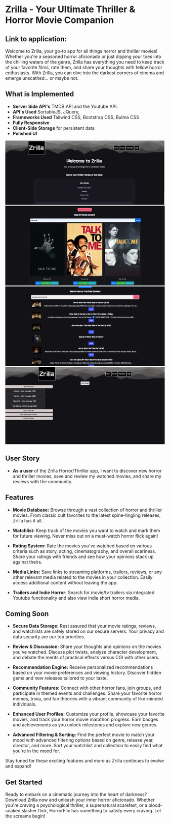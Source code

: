 # Zrilla - Your Ultimate Thriller & Horror Movie Companion

## Link to application: 

Welcome to Zrilla, your go-to app for all things horror and thriller movies! Whether you're a seasoned horror aficionado or just dipping your toes into the chilling waters of the genre, Zrilla has everything you need to keep track of your favorite films, rate them, and share your thoughts with fellow horror enthusiasts. With Zrilla, you can dive into the darkest corners of cinema and emerge unscathed... or maybe not.

## What is Implemented

- **Server Side API's** TMDB API and the Youtube API.
- **API's Used** SortableJS, JQuery, 
- **Frameworks Used** Tailwind CSS, Bootstrap CSS, Bulma CSS
- **Fully Responsive**
- **Client-Side Storage** for persistent data
- **Polished UI**

![Alt text](./assets/images/zrilla-home.PNG)
![Alt text](./assets/images/zrilla-movie-search.PNG)
![Alt text](./assets/images/zrilla-youtube-search.PNG)
![Alt text](./assets/images/zrilla-watch-list.PNG)

## User Story

- **As a user** of the Zrilla Horror/Thriller app, I want to discover new horror and thriller movies, save and review my watched movies, and share my reviews with the community.

## Features

- **Movie Database:** Browse through a vast collection of horror and thriller movies. From classic cult favorites to the latest spine-tingling releases, Zrilla has it all.

- **Watchlist:** Keep track of the movies you want to watch and mark them for future viewing. Never miss out on a must-watch horror flick again!

- **Rating System:** Rate the movies you've watched based on various criteria such as story, acting, cinematography, and overall scariness. Share your ratings with friends and see how your opinions stack up against theirs.

- **Media Links:** Save links to streaming platforms, trailers, reviews, or any other relevant media related to the movies in your collection. Easily access additional content without leaving the app.

- **Trailers and Indie Horror:** Search for movie/tv trailers via integrated Youtube functionality and also view indie short horror media. 

## Coming Soon

- **Secure Data Storage:** Rest assured that your movie ratings, reviews, and watchlists are safely stored on our secure servers. Your privacy and data security are our top priorities.

- **Review & Discussion:** Share your thoughts and opinions on the movies you've watched. Discuss plot twists, analyze character development, and debate the merits of practical effects versus CGI with other users.

- **Recommendation Engine:** Receive personalized recommendations based on your movie preferences and viewing history. Discover hidden gems and new releases tailored to your taste.

- **Community Features:** Connect with other horror fans, join groups, and participate in themed events and challenges. Share your favorite horror memes, trivia, and fan theories with a vibrant community of like-minded individuals.

- **Enhanced User Profiles:** Customize your profile, showcase your favorite movies, and track your horror movie marathon progress. Earn badges and achievements as you unlock milestones and explore new genres.

- **Advanced Filtering & Sorting:** Find the perfect movie to match your mood with advanced filtering options based on genre, release year, director, and more. Sort your watchlist and collection to easily find what you're in the mood for.

Stay tuned for these exciting features and more as Zrilla continues to evolve and expand!

## Get Started

Ready to embark on a cinematic journey into the heart of darkness? Download Zrilla now and unleash your inner horror aficionado. Whether you're craving a psychological thriller, a supernatural scarefest, or a blood-soaked slasher flick, HorrorFlix has something to satisfy every craving. Let the screams begin!
